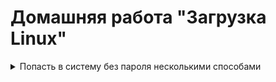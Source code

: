 # Домашняя работа "Загрузка Linux"

<details>
  <summary>Попасть в систему без пароля несколькими способами </summary>
   

+ Открываем GUI Hyper-V и запускаем заранее подготовленную ВМ
+ При выборе ядра нажимаем **е** 


#### Способ 1. init=/bin/sh

+ В конце строки начинающейся с linux16 добавляем init=/bin/sh и нажимаем сtrl-x для загрузки в систему 
+ Мы попали в систему. Но рутовая файловая
система при этом монтируется в режиме Read-Only. Если мы хотим перемонтировать ее в
режим Read-Write можно воспользоваться командой:
```out1
mount -o remount,rw /
```
![test](https://i.ibb.co/Lt0P67L/loading.png)






</details>